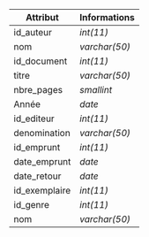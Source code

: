 | Attribut | Informations |
|----------|-------------|
| id_auteur | _int(11)_ |
| nom | _varchar(50)_ |
| id_document | _int(11)_ |
| titre | _varchar(50)_ |
| nbre_pages | _smallint_ |
| Année | _date_ |
| id_editeur | _int(11)_ |
| denomination | _varchar(50)_ |
| id_emprunt | _int(11)_ |
| date_emprunt | _date_ |
| date_retour | _date_ |
| id_exemplaire | _int(11)_ |
| id_genre | _int(11)_ |
| nom | _varchar(50)_ |